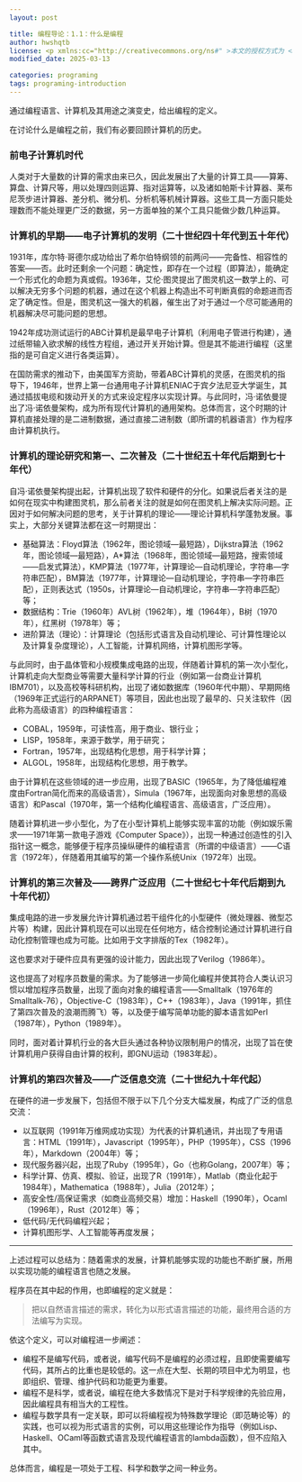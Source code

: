 ```yaml
---
layout: post

title: 编程导论：1.1：什么是编程
author: hwshqtb
license: <p xmlns:cc="http://creativecommons.org/ns#" >本文的授权方式为 <a href="https://creativecommons.org/licenses/by/4.0/" target="_blank" rel="license noopener noreferrer" style="display:inline-block;">Creative Commons Attribution 4.0 International<img style="height:22px!important;margin-left:3px;vertical-align:text-bottom;" src="https://mirrors.creativecommons.org/presskit/icons/cc.svg" alt=""><img style="height:22px!important;margin-left:3px;vertical-align:text-bottom;" src="https://mirrors.creativecommons.org/presskit/icons/by.svg" alt=""></a></p>
modified_date: 2025-03-13

categories: programing
tags: programing-introduction
---
```

通过编程语言、计算机及其用途之演变史，给出编程的定义。
<!--excerpt-->
在讨论什么是编程之前，我们有必要回顾计算机的历史。

### 前电子计算机时代
人类对于大量数的计算的需求由来已久，因此发展出了大量的计算工具——算筹、算盘、计算尺等，用以处理四则运算、指对运算等，以及诸如帕斯卡计算器、莱布尼茨步进计算器、差分机、微分机、分析机等机械计算器。这些工具一方面只能处理数而不能处理更广泛的数据，另一方面单独的某个工具只能做少数几种运算。

### 计算机的早期——电子计算机的发明（二十世纪四十年代到五十年代）
1931年，库尔特·哥德尔成功给出了希尔伯特纲领的前两问——完备性、相容性的答案——否。此时还剩余一个问题：确定性，即存在一个过程（即算法），能确定一个形式化的命题为真或假。1936年，艾伦·图灵提出了图灵机这一数学上的、可以解决无穷多个问题的机器，通过在这个机器上构造出不可判断真假的命题进而否定了确定性。但是，图灵机这一强大的机器，催生出了对于通过一个尽可能通用的机器解决尽可能问题的思想。

1942年成功测试运行的ABC计算机是最早电子计算机（利用电子管进行构建），通过纸带输入欲求解的线性方程组，通过开关开始计算。但是其不能进行编程（这里指的是可自定义进行各类运算）。

在国防需求的推动下，由美国军方资助，带着ABC计算机的灵感，在图灵机的指导下，1946年，世界上第一台通用电子计算机ENIAC于宾夕法尼亚大学诞生，其通过插拔电缆和拨动开关的方式来设定程序以实现计算。与此同时，冯·诺依曼提出了冯·诺依曼架构，成为所有现代计算机的通用架构。总体而言，这个时期的计算机直接处理的是二进制数据，通过直接二进制数（即所谓的机器语言）作为程序由计算机执行。

### 计算机的理论研究和第一、二次普及（二十世纪五十年代后期到七十年代）
自冯·诺依曼架构提出起，计算机出现了软件和硬件的分化。如果说后者关注的是如何在现实中构建图灵机，那么前者关注的就是如何在图灵机上解决实际问题。正因对于如何解决问题的思考，关于计算机的理论——理论计算机科学蓬勃发展。事实上，大部分关键算法都在这一时期提出：
- 基础算法：Floyd算法（1962年，图论领域—最短路），Dijkstra算法（1962年，图论领域—最短路），A*算法（1968年，图论领域—最短路，搜索领域——启发式算法），KMP算法（1977年，计算理论—自动机理论，字符串—字符串匹配），BM算法（1977年，计算理论—自动机理论，字符串—字符串匹配），正则表达式（1950s，计算理论—自动机理论，字符串—字符串匹配）等；
- 数据结构：Trie（1960年）AVL树（1962年），堆（1964年），B树（1970年），红黑树（1978年）等；
- 进阶算法（理论）：计算理论（包括形式语言及自动机理论、可计算性理论以及计算复杂度理论），人工智能，计算机网络，计算机图形学等。

与此同时，由于晶体管和小规模集成电路的出现，伴随着计算机的第一次小型化，计算机走向大型商业等需要大量科学计算的行业（例如第一台商业计算机IBM701），以及高校等科研机构，出现了诸如数据库（1960年代中期）、早期网络（1969年正式运行的ARPANET）等项目，因此也出现了最早的、只关注软件（因此称为高级语言）的四种编程语言：
- COBAL，1959年，可读性高，用于商业、银行业；
- LISP，1958年，来源于数学，用于研究；
- Fortran，1957年，出现结构化思想，用于科学计算；
- ALGOL，1958年，出现结构化思想，用于教学。

由于计算机在这些领域的进一步应用，出现了BASIC（1965年，为了降低编程难度由Fortran简化而来的高级语言），Simula（1967年，出现面向对象思想的高级语言）和Pascal（1970年，第一个结构化编程语言、高级语言，广泛应用）。

随着计算机进一步小型化，为了在小型计算机上能够实现丰富的功能（例如娱乐需求——1971年第一款电子游戏《Computer Space》），出现一种通过创造性的引入指针这一概念，能够便于程序员操纵硬件的编程语言（所谓的中级语言）——C语言（1972年），伴随着用其编写的第一个操作系统Unix（1972年）出现。

### 计算机的第三次普及——跨界广泛应用（二十世纪七十年代后期到九十年代初）
集成电路的进一步发展允许计算机通过若干组件化的小型硬件（微处理器、微型芯片等）构建，因此计算机现在可以出现在任何地方，结合控制论通过计算机进行自动化控制管理也成为可能。比如用于文字排版的Tex（1982年）。

这也要求对于硬件应具有更强的设计能力，因此出现了Verilog（1986年）。

这也提高了对程序员数量的需求。为了能够进一步简化编程并使其符合人类认识习惯以增加程序员数量，出现了面向对象的编程语言——Smalltalk（1976年的Smalltalk-76），Objective-C（1983年），C++（1983年），Java（1991年，抓住了第四次普及的浪潮而腾飞）等，以及便于编写简单功能的脚本语言如Perl（1987年），Python（1989年）。

同时，面对着计算机行业的各大巨头通过各种协议限制用户的情况，出现了旨在使计算机用户获得自由计算的权利，即GNU运动（1983年起）。

### 计算机的第四次普及——广泛信息交流（二十世纪九十年代起）
在硬件的进一步发展下，包括但不限于以下几个分支大幅发展，构成了广泛的信息交流：
- 以互联网（1991年万维网成功实现）为代表的计算机通讯，并出现了专用语言：HTML（1991年），Javascript（1995年），PHP（1995年），CSS（1996年），Markdown（2004年）等；
- 现代服务器兴起，出现了Ruby（1995年），Go（也称Golang，2007年）等；
- 科学计算、仿真、模拟、验证，出现了R（1991年），Matlab（商业化起于1984年），Mathematica（1988年），Julia（2012年）；
- 高安全性/高保证需求（如商业高频交易）增加：Haskell（1990年），Ocaml（1996年），Rust（2012年）等；
- 低代码/无代码编程兴起；
- 计算机图形学、人工智能等再度发展；

----
上述过程可以总结为：随着需求的发展，计算机能够实现的功能也不断扩展，所用以实现功能的编程语言也随之发展。

程序员在其中起的作用，也即编程的定义就是：
> 把以自然语言描述的需求，转化为以形式语言描述的功能，最终用合适的方法编写为实现。

依这个定义，可以对编程进一步阐述：
- 编程不是编写代码，或者说，编写代码不是编程的必须过程，且即使需要编写代码，其所占的比重也是较低的。这一点在大型、长期的项目中尤为明显，也即组织、管理、维护代码和功能更为重要。
- 编程不是科学，或者说，编程在绝大多数情况下是对于科学规律的先验应用，因此编程具有相当大的工程性。
- 编程与数学具有一定关联，即可以将编程视为特殊数学理论（即范畴论等）的实践，也可以视为形式语言的实例，可以用这些理论作为指导（例如Lisp、Haskell、OCaml等函数式语言及现代编程语言的lambda函数），但不应陷入其中。

总体而言，编程是一项处于工程、科学和数学之间一种业务。